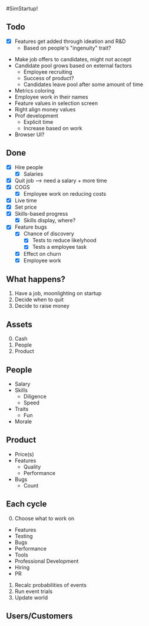 #SimStartup!

## Todo

* [x] Features get added through ideation and R&D
  * Based on people's "ingenuity" trait?
* Make job offers to candidates, might not accept
* Candidate pool grows based on external factors
  * Employee recruiting
  * Success of product?
  * Candidates leave pool after some amount of time
* Metrics coloring
* Employee work in their names
* Feature values in selection screen
* Right align money values
* Prof development
  * Explicit time
  * Increase based on work
* Browser UI?

## Done
* [x] Hire people
  * [x] Salaries
* [x] Quit job --> need a salary + more time
* [x] COGS
  * [x] Employee work on reducing costs
* [x] Live time
* [x] Set price
* [x] Skills-based progress
  * [x] Skills display, where?
* [x] Feature bugs
  * [x] Chance of discovery
    * [x] Tests to reduce likelyhood
    * [x] Tests a employee task
  * [x] Effect on churn
  * [x] Employee work

## What happens?

1. Have a job, moonlighting on startup
2. Decide when to quit
3. Decide to raise money


## Assets

0. Cash
1. People
2. Product


## People

* Salary
* Skills
  * Diligence
  * Speed
* Traits
  * Fun
* Morale

## Product

* Price(s)
* Features
  * Quality
  * Performance
* Bugs
  * Count


## Each cycle

0. Choose what to work on
  * Features
  * Testing
  * Bugs
  * Performance
  * Tools
  * Professional Development
  * Hiring
  * PR
1. Recalc probabilities of events
2. Run event trials
3. Update world


## Users/Customers

